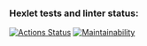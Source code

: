 ### Hexlet tests and linter status:
[![Actions Status](https://github.com/OliverKant/frontend-project-lvl1/workflows/hexlet-check/badge.svg)](https://github.com/OliverKant/frontend-project-lvl1/actions)
[![Maintainability](https://api.codeclimate.com/v1/badges/a99a88d28ad37a79dbf6/maintainability)](https://codeclimate.com/github/codeclimate/codeclimate/maintainability)
